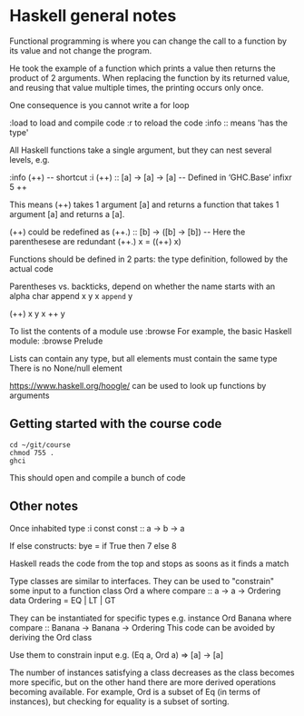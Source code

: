 Haskell general notes
=====================

Functional programming is where you can change the call to a function by its value and not change the program.

He took the example of a function which prints a value then returns the product of 2 arguments. When replacing the function by its returned value, and reusing that value multiple times, the printing occurs only once.

One consequence is you cannot write a for loop

:load  to load and compile code
:r  to reload the code
:info
:: means 'has the type'

All Haskell functions take a single argument, but they can nest several levels, e.g.

:info (++)   -- shortcut :i
(++) :: [a] -> [a] -> [a] 	-- Defined in ‘GHC.Base’
infixr 5 ++

This means (++) takes 1 argument [a] and returns a function that takes 1 argument [a] and returns a [a].

(++) could be redefined as
(++.) :: [b] -> ([b] -> [b]) -- Here the parenthesese are redundant
(++.) x =
	((++) x)

Functions should be defined in 2 parts: the type definition, followed by the actual code

Parentheses vs. backticks, depend on whether the name starts with an alpha char
append x y
x `append` y

(++) x y
x ++ y


To list the contents of a module use :browse
For example, the basic Haskell module:
:browse Prelude


Lists can contain any type, but all elements must contain the same type
There is no None/null element

https://www.haskell.org/hoogle/ can be used to look up functions by arguments

Getting started with the course code
------------------------------------
	cd ~/git/course
	chmod 755 .
	ghci
This should open and compile a bunch of code


Other notes
-----------
Once inhabited type
:i const
const :: a -> b -> a

If else constructs:
bye = if True then 7 else 8


Haskell reads the code from the top and stops as soons as it finds a match

Type classes are similar to interfaces. They can be used to "constrain" some input to a function
class Ord a where
  compare :: a -> a -> Ordering
  data Ordering = EQ | LT | GT

They can be instantiated for specific types e.g.
instance Ord Banana where
  compare :: Banana -> Banana -> Ordering
This code can be avoided by deriving the Ord class

Use them to constrain input e.g.
(Eq a, Ord a) => [a] -> [a]

The number of instances satisfying a class decreases as the class becomes more specific, but on the other hand there are more derived operations becoming available. For example, Ord is a subset of Eq (in terms of instances), but checking for equality is a subset of sorting.
